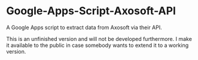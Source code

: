 # Google-Apps-Script-Axosoft-API
A Google Apps script to extract data from Axosoft via their API.

This is an unfinished version and will not be developed furthermore. I make it available to the public in case somebody wants to extend it to a working version.
